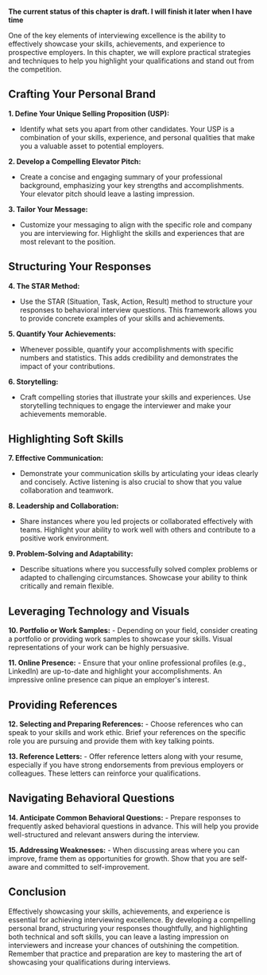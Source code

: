 **The current status of this chapter is draft. I will finish it later when I have time**

One of the key elements of interviewing excellence is the ability to effectively showcase your skills, achievements, and experience to prospective employers. In this chapter, we will explore practical strategies and techniques to help you highlight your qualifications and stand out from the competition.

Crafting Your Personal Brand
----------------------------

**1. Define Your Unique Selling Proposition (USP):**

* Identify what sets you apart from other candidates. Your USP is a combination of your skills, experience, and personal qualities that make you a valuable asset to potential employers.

**2. Develop a Compelling Elevator Pitch:**

* Create a concise and engaging summary of your professional background, emphasizing your key strengths and accomplishments. Your elevator pitch should leave a lasting impression.

**3. Tailor Your Message:**

* Customize your messaging to align with the specific role and company you are interviewing for. Highlight the skills and experiences that are most relevant to the position.

Structuring Your Responses
--------------------------

**4. The STAR Method:**

* Use the STAR (Situation, Task, Action, Result) method to structure your responses to behavioral interview questions. This framework allows you to provide concrete examples of your skills and achievements.

**5. Quantify Your Achievements:**

* Whenever possible, quantify your accomplishments with specific numbers and statistics. This adds credibility and demonstrates the impact of your contributions.

**6. Storytelling:**

* Craft compelling stories that illustrate your skills and experiences. Use storytelling techniques to engage the interviewer and make your achievements memorable.

Highlighting Soft Skills
------------------------

**7. Effective Communication:**

* Demonstrate your communication skills by articulating your ideas clearly and concisely. Active listening is also crucial to show that you value collaboration and teamwork.

**8. Leadership and Collaboration:**

* Share instances where you led projects or collaborated effectively with teams. Highlight your ability to work well with others and contribute to a positive work environment.

**9. Problem-Solving and Adaptability:**

* Describe situations where you successfully solved complex problems or adapted to challenging circumstances. Showcase your ability to think critically and remain flexible.

Leveraging Technology and Visuals
---------------------------------

**10. Portfolio or Work Samples:** - Depending on your field, consider creating a portfolio or providing work samples to showcase your skills. Visual representations of your work can be highly persuasive.

**11. Online Presence:** - Ensure that your online professional profiles (e.g., LinkedIn) are up-to-date and highlight your accomplishments. An impressive online presence can pique an employer's interest.

Providing References
--------------------

**12. Selecting and Preparing References:** - Choose references who can speak to your skills and work ethic. Brief your references on the specific role you are pursuing and provide them with key talking points.

**13. Reference Letters:** - Offer reference letters along with your resume, especially if you have strong endorsements from previous employers or colleagues. These letters can reinforce your qualifications.

Navigating Behavioral Questions
-------------------------------

**14. Anticipate Common Behavioral Questions:** - Prepare responses to frequently asked behavioral questions in advance. This will help you provide well-structured and relevant answers during the interview.

**15. Addressing Weaknesses:** - When discussing areas where you can improve, frame them as opportunities for growth. Show that you are self-aware and committed to self-improvement.

Conclusion
----------

Effectively showcasing your skills, achievements, and experience is essential for achieving interviewing excellence. By developing a compelling personal brand, structuring your responses thoughtfully, and highlighting both technical and soft skills, you can leave a lasting impression on interviewers and increase your chances of outshining the competition. Remember that practice and preparation are key to mastering the art of showcasing your qualifications during interviews.
